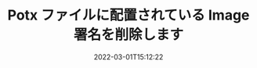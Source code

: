 ---
############################# Static ############################
layout: "auto-gen-signature"
date: 2022-03-01T15:12:22
draft: false
operation: Delete
signaturetype: Image
fileformat: Potx
productName: Java
lang: ja
productCode: java
otherformats: pdf doc docx docm dot dotm dotx odt ott rtf xls xlsx xlsm xlsb csv ods ots xltx xltm ppt pptx pps ppsx odp otp potx potm pptm ppsm
breadcrumb: Put Image signature on Potx for Java

############################# Head ############################
head_title: "Java を介して Potx ファイルから Image 署名を削除します"
head_description: "署名済みの Potx ドキュメントから特定の Image 署名を削除するには、短い Java コードを使用すると簡単に実行できます。"

############################# Header ############################
title: "Potx ファイルに配置されている Image 署名を削除します"
description: "Potx ドキュメントからさまざまな Image 署名を削除します。 Image 署名を削除するには、単純な Java コードが必要です。"
bg_image: "https://cms.admin.containerize.com/templates/aspose/App_Themes/V3/images/bg/header1.png"
bg_overlay: false
button:
    enable: true

############################# SubMenu ############################
submenu:
    enable: true

    left:
        img_alt: "GroupDocs.Signature for Java"
        image: "https://cms.admin.containerize.com/templates/groupdocs/images/product-logos/90x90-noborder/groupdocs-signature-java.png"
        product: "GroupDocs.Signature"
        platform: "Java"



############################# About ############################
about:
    enable: true
    title: "GroupDocs.Signature for Java API 機能に関する情報を取得する"
    content: |
        [GroupDocs.Signature for Java](https://products.groupdocs.com/signature/java/) API は、電子署名を使用してドキュメントを処理するさまざまな方法を提供します。テキスト、画像、デジタル証明書、バーコード、QR コード、スタンプ、メタデータなどのデジタル署名を利用できます。お客様は、PDF、MS Word ドキュメント、MS Excel ワークブック、MS PowerPoint プレゼンテーション、Adobe Photoshop ファイル、およびさまざまな画像形式でデジタル署名を追加、削除、更新、検証、または検索することができます。膨大な数の便利な機能と設定が提供されています。
    

############################# Steps ############################
steps:
    enable: true
    title_left: "Potx ドキュメントから Image 署名を削除する方法"
    content_left: |
        [GroupDocs.Signature for Java](https://products.groupdocs.com/signature/java/) は、数行のコードで Image 署名の Potx ドキュメントをクリアするための便利な機能を提供します。
        
        * まず、ドキュメントへのパスをコンストラクタ パラメータとして渡す Signature オブジェクトをインスタンス化します。
        * 次に、適切な署名オブジェクトを作成し、その一意の識別子を設定します。
        * その後、削除する必要がある署名オブジェクトを渡して Delete メソッドを呼び出します。
        * 最後に、操作結果を処理します。

    title_right: "System Requirements"
    content_right: |
        GroupDocs.Signature for Java は、すべての主要なプラットフォームとオペレーティング システムでサポートされています。以下のコードを実行する前に、システムに次の前提条件がインストールされていることを確認してください。

        * オペレーティング システム: Microsoft Windows、Linux、MacOS
        * 開発環境: NetBeans, Intellij IDEA, Eclipse, etc.
        * Java runtime: J2SE 6.0 and above
        * [Maven](https://repository.groupdocs.com/webapp/#/artifacts/browse/tree/General/repo/com/groupdocs/groupdocs-signature) から GroupDocs.Signature for Java の最新バージョンをダウンロードします
         
    code: |
        ```java    
                
        // Set up input Potx file
        String filePath = "input.potx";
        // Set up output file
        String outputFilePath = "output.potx";

        // Instantiate Signature for input file
        Signature signature = new Signature(filePath);

        // Id of signature which is supposed to be deleted
        // such Id may be obtained as result of search operation
        String id = "e3ad0ec7-9abf-426d-b9aa-b3328f3f1470";

        // provide signature features to delete
        ImageSignature signatureToDelete = new ImageSignature(id);

        // delete signature
        Boolean deleteResult = signature.delete(outputFilePath, signatureToDelete);

        // process deletion result
        if (deleteResult)
        {
                System.out.println("Signature was deleted successfully!");
        }
        ```

############################# Demos ############################
demos:
    enable: true
    title: "Image 署名による署名 ライブ デモ"
    content: |
       [GroupDocs.Signature App](https://products.groupdocs.app/signature/family) Web サイトにアクセスして、Potx ファイルにさまざまな電子署名を今すぐ追加してください。          

############################# More Formats ############################
more_formats:
    enable: true
    title: "Java で Image 署名を削除します"
    content: |
        "さまざまなドキュメント形式に追加された電子署名の削除。追加のコードなしで署名をすばやく削除します。"
    format: 
       
       
back_to_top:
    enable: true
---